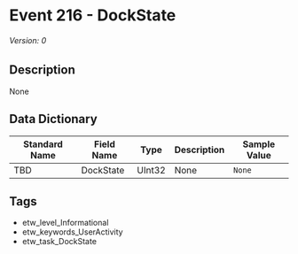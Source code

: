 # Event 216 - DockState
###### Version: 0

## Description
None

## Data Dictionary
|Standard Name|Field Name|Type|Description|Sample Value|
|---|---|---|---|---|
|TBD|DockState|UInt32|None|`None`|

## Tags
* etw_level_Informational
* etw_keywords_UserActivity
* etw_task_DockState